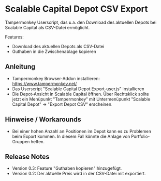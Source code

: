 # Scalable Capital Depot CSV Export

Tampermonkey Userscript, das u.a. den Download des aktuellen Depots bei Scalable Capital als CSV-Datei ermöglicht.

Features:
- Download des aktuellen Depots als CSV-Datei
- Guthaben in die Zwischenablage kopieren

## Anleitung
- Tampermonkey Browser-Addon installieren: https://www.tampermonkey.net/
- Das Userscript "Scalable Capital Depot Export-user.js" installieren
- Die Depot-Ansicht in Scalable Capital öffnen. Über Rechtsklick sollte jetzt ein Menüpunkt "Tampermonkey" mit Untermenüpunkt "Scalable Capital Depot" -> "Export Depot CSV" erscheinen.

## Hinweise / Workarounds
- Bei einer hohen Anzahl an Positionen im Depot kann es zu Problemen beim Export kommen. In diesem Fall könnte die Anlage von Portfolio-Gruppen helfen.

## Release Notes
- Version 0.3: Feature "Guthaben kopieren" hinzugefügt.
- Version 0.2: Der aktuelle Preis wird in der CSV-Datei mit exportiert.
